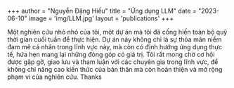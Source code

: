 +++
author = "Nguyễn Đặng Hiếu"
title = "Ứng dụng LLM"
date = "2023-06-10"
image = 'img/LLM.jpg'
layout = 'publications'
+++

Một nghiên cứu nhỏ nhỏ của tôi, một dự án mà tôi đã cống hiến toàn bộ quỹ thời gian cuối tuần để thực hiện. 
Dự án này không chỉ là sự thỏa mãn niềm đam mê cá nhân trong lĩnh vực này, mà còn có định hướng ứng dụng thực tế, hứa hẹn mang lại những đóng góp có giá trị. 
Tôi rất mong chờ cơ hội được gặp gỡ, giao lưu và tham luận với các chuyên gia trong lĩnh vực, để không chỉ nâng cao kiến thức của bản thân mà còn hoàn thiện và mở rộng phạm vi của nghiên cứu.
Thanks
